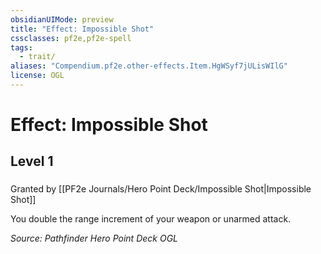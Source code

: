 ```yaml
---
obsidianUIMode: preview
title: "Effect: Impossible Shot"
cssclasses: pf2e,pf2e-spell
tags:
  - trait/
aliases: "Compendium.pf2e.other-effects.Item.HgWSyf7jULisWIlG"
license: OGL
---
```

# Effect: Impossible Shot
## Level 1
### 






Granted by [[PF2e Journals/Hero Point Deck/Impossible Shot|Impossible Shot]]

You double the range increment of your weapon or unarmed attack.

*Source: Pathfinder Hero Point Deck*
*OGL*
